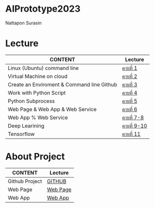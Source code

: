 # AIPrototype2023
Nattapon Surasin

# Lecture
|CONTENT | Lecture|
|----- | ------ |
Linux (Ubuntu) command line | [คาบที่ 1](https://github.com/nattapon44/AIPrototype2023/blob/main/lecture/%E0%B8%84%E0%B8%B2%E0%B8%9A%E0%B8%97%E0%B8%B5%E0%B9%88%201.txt)
Virtual Machine on cloud | [คาบที่ 2](https://github.com/nattapon44/AIPrototype2023/blob/main/lecture/%E0%B8%84%E0%B8%B2%E0%B8%9A%E0%B8%97%E0%B8%B5%E0%B9%88%202.txt)
Create an Enviroment & Command line Github | [คาบที่ 3](https://github.com/nattapon44/AIPrototype2023/blob/main/lecture/%E0%B8%84%E0%B8%B2%E0%B8%9A%E0%B8%97%E0%B8%B5%E0%B9%88%203.txt)
Work with Python Script | [คาบที่ 4](https://github.com/nattapon44/AIPrototype2023/blob/main/lecture/%E0%B8%84%E0%B8%B2%E0%B8%9A%E0%B8%97%E0%B8%B5%E0%B9%88%204.txt)
Python Subprocess | [คาบที่ 5](https://github.com/nattapon44/AIPrototype2023/blob/main/lecture/%E0%B8%84%E0%B8%B2%E0%B8%9A%E0%B8%97%E0%B8%B5%E0%B9%88%205.txt)
Web Page & Web App & Web Service |[คาบที่ 6](https://github.com/nattapon44/AIPrototype2023/blob/main/lecture/%E0%B8%84%E0%B8%B2%E0%B8%9A%E0%B8%97%E0%B8%B5%E0%B9%88%206.txt)
Web App % Web Service |[คาบที่ 7-8](https://github.com/nattapon44/AIPrototype2023/blob/main/lecture/%E0%B8%84%E0%B8%B2%E0%B8%9A%E0%B8%97%E0%B8%B5%E0%B9%88%207-8.txt)
Deep Learining |[คาบที่ 9-10](https://github.com/nattapon44/AIPrototype2023/blob/main/lecture/%E0%B8%84%E0%B8%B2%E0%B8%9A%E0%B8%97%E0%B8%B5%E0%B9%88-9-10.pdf)
Tensorflow | [คาบที่ 11](https://github.com/nattapon44/AIPrototype2023/blob/main/Tensorflow_(Deep_Learning_Implementation).ipynb)

# About Project
|CONTENT | Lecture|
|----- | ------ |
Github Project | [GITHUB](https://github.com/nattapon44/time-table-project)
Web Page | [Web Page](https://nattapon44.github.io/time-table/)
Web App | [Web App](http://20.24.154.68:5001/)

